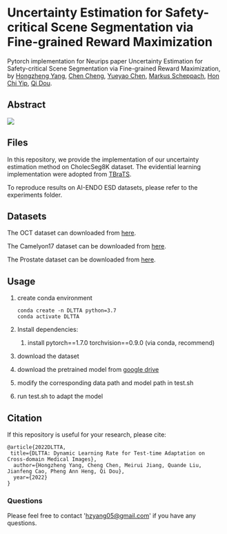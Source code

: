 # Uncertainty Estimation for Safety-critical Scene Segmentation via Fine-grained Reward Maximization
Pytorch implementation for Neurips paper Uncertainty Estimation for Safety-critical Scene Segmentation via Fine-grained Reward Maximization, by [Hongzheng Yang](https://github.com/HongZhengYang), [Chen Cheng](https://cchen-cc.github.io/), [Yueyao Chen](), [Markus Scheppach](),  [Hon Chi Yip](https://www.surgery.cuhk.edu.hk/profile.asp?alias=hcyip), [Qi Dou](http://www.cse.cuhk.edu.hk/~qdou/).  

## Abstract



![](assets/Figure.png)

## Files

In this repository, we provide the implementation of our uncertainty estimation method on CholecSeg8K dataset. The evidential learning implementation were adopted from [TBraTS](https://github.com/cocofeat/tbrats).

To reproduce results on AI-ENDO ESD datasets, please refer to the experiments folder.

## Datasets

The OCT dataset can downloaded from [here](http://iacl.ece.jhu.edu/index.php?title=Resources). 

The Camelyon17 dataset can be downloaded from [here](https://wilds.stanford.edu/).

The Prostate dataset can be downloaded from [here](https://liuquande.github.io/SAML/).

## Usage

1. create conda environment
   
       conda create -n DLTTA python=3.7
       conda activate DLTTA
   
2. Install dependencies:

   1. install pytorch==1.7.0 torchvision==0.9.0 (via conda, recommend)

3. download the dataset

4. download the pretrained model from [google drive](https://drive.google.com/drive/folders/1-Y63KlYmBsEQp5vz3gm2IjdY8TOvidCA?usp=sharing)

5. modify the corresponding data path and model path in test.sh

6. run test.sh to adapt the model

## Citation

If this repository is useful for your research, please cite:

    @article{2022DLTTA,
     title={DLTTA: Dynamic Learning Rate for Test-time Adaptation on Cross-domain Medical Images},
      author={Hongzheng Yang, Cheng Chen, Meirui Jiang, Quande Liu, Jianfeng Cao, Pheng Ann Heng, Qi Dou},
      year={2022}
    }  

### Questions

Please feel free to contact 'hzyang05@gmail.com' if you have any questions. 
